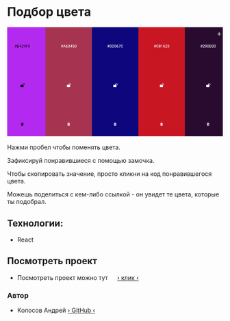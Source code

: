 
# Подбор цвета
![preview](README_static/preview.png)

Нажми пробел чтобы поменять цвета.

Зафиксируй понравившиеся с помощью замочка.

Чтобы скопировать значение, просто кликни на код понравившегося цвета.

Можешь поделиться с кем-либо ссылкой - он увидет те цвета, которые ты подобрал.

## Технологии:
* React


## Посмотреть проект

* Посмотреть проект можно тут &emsp; [&rsaquo; клик &lsaquo;](https://andreikolosov.github.io/color_match/)


### Автор
* Колосов Андрей [&rsaquo; GitHub &lsaquo;](https://github.com/AndreiKolosov)
